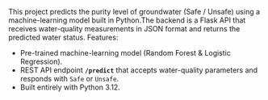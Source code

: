 This project predicts the purity level of groundwater (Safe / Unsafe) using a machine-learning model built in Python.The backend is a Flask API that receives water-quality measurements 
in JSON format and returns the predicted water status.
Features:
- Pre-trained machine-learning model (Random Forest & Logistic Regression).
- REST API endpoint **`/predict`** that accepts water-quality parameters and
  responds with `Safe` or `Unsafe`.
- Built entirely with Python 3.12.
